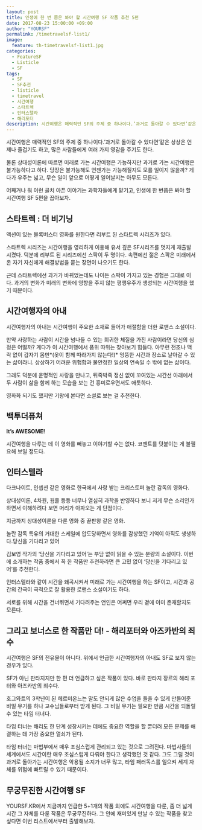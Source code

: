 ```yaml
---
layout: post
title: 인생에 한 번 쯤은 봐야 할 시간여행 SF 작품 추천 5편
date: 2017-08-23 15:00:00 +09:00
author: "YOURSF"
permalink: /timetravelsf-list1/
image:
  feature: th-timetravelsf-list1.jpg
categories:
  - FeatureSF
  - Listicle
  - SF
tags:
  - SF
  - SF추천
  - listicle
  - timetravel
  - 시간여행
  - 스타트렉
  - 인터스텔라
  - 해리포터
description: 시간여행은 매력적인 SF의 주제 중 하나이다.’과거로 돌아갈 수 있다면’같은 상상은 언제나 즐겁기도 하고, 많은 사람들에게 여러 가지 영감을 주기도 한다. 물론 상대성이론에 따르면 미래로 가는 시간여행은 가능하지만 과거로 가는 시간여행은 불가능하다고 하다. 당장은 불가능해도 언젠가는 가능해질지도 모를 일이지 않을까? 게다가 우주는 넓고, 무슨 일이 앞으로 어떻게 일어날지는 아무도 모른다. 어째거나 뭐 이런 골치 아픈 이야기는 과학자들에게 맡기고, 인생에 한 번쯤은 봐야 할 시간여행 SF 5편을 꼽아보자.
---
```


시간여행은 매력적인 SF의 주제 중 하나이다.’과거로 돌아갈 수 있다면’같은 상상은 언제나 즐겁기도 하고, 많은 사람들에게 여러 가지 영감을 주기도 한다.

물론 상대성이론에 따르면 미래로 가는 시간여행은 가능하지만 과거로 가는 시간여행은 불가능하다고 하다. 당장은 불가능해도 언젠가는 가능해질지도 모를 일이지 않을까? 게다가 우주는 넓고, 무슨 일이 앞으로 어떻게 일어날지는 아무도 모른다.

어째거나 뭐 이런 골치 아픈 이야기는 과학자들에게 맡기고, 인생에 한 번쯤은 봐야 할 시간여행 SF 5편을 꼽아보자.

## 스타트렉 : 더 비기닝

액션이 있는 블록버스터 영화를 원한다면 리부트 된 스타트렉 시리즈가 있다.

스타트렉 시리즈는 시간여행을 영리하게 이용해 유서 깊은 SF시리즈를 멋지게 재출발 시켰다. 덕분에 리부트 된 시리즈에선 스팍이 두 명이다. 속편에선 젊은 스팍은 미래에서 온 자기 자신에게 해결방법을 묻는 장면이 나오기도 한다.

근데 스타트렉에선 과거가 바뀌었는데도 나이든 스팍이 가지고 있는 경험은 그대로 이다. 과거의 변화가 미래의 변화에 영향을 주지 않는 평행우주가 생성되는 시간여행을 했기 때문이다.

## 시간여행자의 아내

시간여행자의 아내는 시간여행이 주요한 소재로 들어가 애절함을 더한 로맨스 소설이다.

만약 사랑하는 사람이 시간을 넘나들 수 있는 희귀한 체질을 가진 사람이라면 당신의 심정은 어떨까? 게다가 이 시간여행에서 품위 따위는 찾아보기 힘들다. 아무런 전조나 맥락 없이 갑자기 몸만*(옷이 함께 따라가지 않는다!)* 엉뚱한 시간과 장소로 날아갈 수 있는 삶이라니. 상상하기 어려운 위험함과 불안정한 일상의 연속일 수 밖에 없는 삶이다.

그래도 덕분에 운명적인 사랑을 만나고, 뒤죽박죽 정신 없이 꼬여있는 시간선 아래에서 두 사람이 삶을 함께 하는 모습을 보는 건 흥미로우면서도 애틋하다.

영화화 되기도 했지만 기왕에 본다면 소설로 보는 걸 추천한다.

## 백투더퓨쳐

**It’s AWESOME!**

시간여행을 다루는 데 이 영화를 빼놓고 이야기할 수는 없다. 코멘트를 덧붙이는 게 불필요해 보일 정도다.

## 인터스텔라

다크나이트, 인셉션 같은 영화로 한국에서 사랑 받는 크리스토퍼 놀란 감독의 영화다.

상대성이론, 4차원, 웜홀 등등 너무나 열심히 과학을 반영하다 보니 저게 무슨 소리인가 하면서 이해하려다 보면 머리가 아파오는 게 단점이다.

지금까지 상대성이론을 다룬 영화 중 끝판왕 같은 영화.

놀란 감독 특유의 거대한 스케일에 압도당하면서 영화를 감상했던 기억이 아직도 생생하다.당신을 기다리고 있어

김보영 작가의 ‘당신을 기다리고 있어’는 부담 없이 읽을 수 있는 분량의 소설이다. 이번에 소개하는 작품 중에서 꼭 한 작품만 추천하라면 큰 고민 없이 ‘당신을 기다리고 있어’를 추천한다.

인터스텔라와 같이 시간을 왜곡시켜서 미래로 가는 시간여행을 하는 SF이고, 시간과 공간의 간극이 극적으로 잘 활용한 로맨스 소설이기도 하다.

서로를 위해 시간을 건너뛰면서 기다려주는 연인은 어쩌면 우리 곁에 이미 존재할지도 모른다.

## 그리고 보너스로 한 작품만 더! - 해리포터와 아즈카반의 죄수

시간여행은 SF의 전유물이 아니다. 위에서 언급한 시간여행자의 아내도 SF로 보지 않는 경우가 있다.

SF가 아닌 판타지지만 한 편 더 언급하고 싶은 작품이 있다. 바로 판타지 장르의 해리 포터와 아즈카반의 죄수다.

호그와트의 3학년이 된 헤르미온느는 말도 안되게 많은 수업을 들을 수 있게 만들어준 비밀 무기를 하나 교수님들로부터 받게 된다. 그 비밀 무기는 필요한 만큼 시간을 되돌릴 수 있는 타임 터너다.

타임 터너는 해리도 한 단계 성장시키는 데에도 중요한 역할을 할 뿐더러 모든 문제를 해결하는 데 가장 중요한 열쇠가 된다.

타임 터너는 마법부에서 매우 조심스럽게 관리되고 있는 것으로 그려진다. 마법사들의 세계에서도 시간이란 매우 조심스럽게 다뤄야 한다고 생각했던 것 같다. 그도 그럴 것이 과거로 돌아가는 시간여행은 악용될 소지가 너무 많고, 타임 패러독스를 일으켜 세계 자체를 위험에 빠트릴 수 있기 때문이다.

## 무궁무진한 시간여행 SF

YOURSF.KR에서 지금까지 언급한 5+1개의 작품 외에도 시간여행을 다룬, 좀 더 넓게 시간 그 자체를 다룬 작품은 무궁무진하다. 그 안에 재미있게 만날 수 있는 작품을 찾고 싶다면 이번 리스트에서부터 출발해보자.

